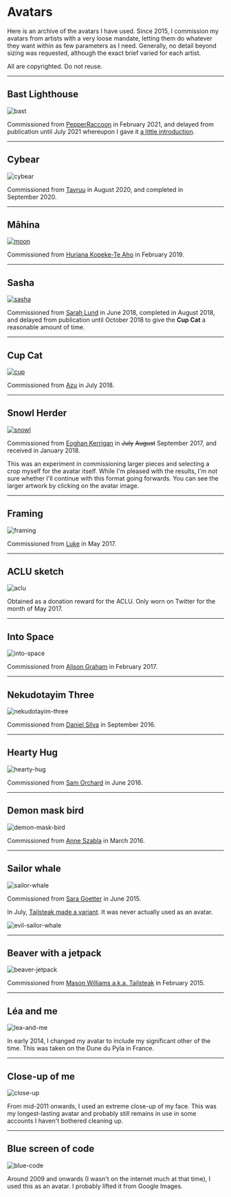 # Avatars

Here is an archive of the avatars I have used. Since 2015, I commission my
avatars from artists with a very loose mandate, letting them do whatever
they want within as few parameters as I need. Generally, no detail beyond
sizing was requested, although the exact brief varied for each artist.

All are copyrighted. Do not reuse.

---

## Bast Lighthouse

![bast](bast-lighthouse.png)

Commissioned from [PepperRaccoon](https://pepperraccoon.com)
in <time datetime="2021-W06">February&nbsp;2021</time>, and
delayed from publication until
<time datetime="2021-W28">July&nbsp;2021</time>
whereupon I gave it [a little introduction](https://twitter.com/passcod/status/1413892122848026626).

---

## Cybear

![cybear](cybear.jpg)

Commissioned from [Tayruu](https://twitter.com/Tayruu)
in <time datetime="2020-W33">August&nbsp;2020</time>, and
completed in <time datetime="2020-W37">September&nbsp;2020</time>.

---

## Māhina

[![moon](moon.jpg)](huriana/moon.jpg)

Commissioned from [Huriana Kopeke-Te Aho](https://twitter.com/maorimarxist)
in <time datetime="2019-W06">February&nbsp;2019</time>.

---

## Sasha

[![sasha](sasha.jpg)](sarah/sasha.jpg)

Commissioned from [Sarah Lund](https://twitter.com/PlaidCushion)
in <time datetime="2018-W25">June&nbsp;2018</time>, completed in
<time datetime="2018-W33">August&nbsp;2018</time>, and delayed from
publication until <time datetime="2018-W41">October&nbsp;2018</time>
to give the <b>Cup Cat</b> a reasonable amount of time.

---

## Cup Cat

[![cup](cup-cat.jpg)](azu/cup-cat.jpg)

Commissioned from [Azu](https://twitter.com/azuria_sky)
in <time datetime="2018-W28">July&nbsp;2018</time>.

---

## Snowl Herder

[![snowl](snowl-herder.jpg)](eoghan/snowscene.jpg)

Commissioned from [Eoghan Kerrigan](https://twitter.com/eoghankerrigan)
in <time datetime="2017-W37"><del>July</del> <del>August</del> September&nbsp;2017</time>,
and received in <time datetime="2018-W03">January&nbsp;2018</time>.

This was an experiment in commissioning larger pieces and selecting a crop
myself for the avatar itself. While I'm pleased with the results, I'm not
sure whether I'll continue with this format going forwards. You can see the
larger artwork by clicking on the avatar image.

---

## Framing

![framing](framing.png)

Commissioned from [Luke](https://twitter.com/LukrShiba)
in <time datetime="2017-W22">May&nbsp;2017</time>.

---

## ACLU sketch

![aclu](aclu.png)

Obtained as a donation reward for the ACLU. Only worn on Twitter for the month
of <time datetime="2017-W21">May&nbsp;2017</time>.

---

## Into Space

![into-space](into-space.png)

Commissioned from [Alison Graham](https://poweredbycokezero.com/)
in <time datetime="2017-W09">February&nbsp;2017</time>.

---

## Nekudotayim Three

![nekudotayim-three](nekudotayim-three.png)

Commissioned from [Daniel Silva](http://boymilk.myportfolio.com)
in <time datetime="2016-W38">September&nbsp;2016</time>.

---

## Hearty Hug

![hearty-hug](hearty-hug.png)

Commissioned from [Sam Orchard](http://www.thesamorchard.com)
in <time datetime="2016-W22">June&nbsp;2016</time>.

---

## Demon mask bird

![demon-mask-bird](demon-mask-bird.jpg)

Commissioned from [Anne Szabla](http://www.aszabla.com)
in <time datetime="2016-W11">March&nbsp;2016</time>.

---

## Sailor whale

![sailor-whale](sailor-whale.png)

Commissioned from [Sara Goetter](http://sgoetter.com)
in <time datetime="2015-W23">June&nbsp;2015</time>.

In <time datetime="2015-07-05T04:46:00+12:00">July</time>,
[Tailsteak made a variant](https://twitter.com/tailsteak/status/617706008937373697).
It was never actually used as an avatar.

![evil-sailor-whale](evil-sailor-whale.png)

---

## Beaver with a jetpack

![beaver-jetpack](beaver-jetpack.png)

Commissioned from [Mason Williams a.k.a. Tailsteak](https://tailsteak.com)
in <time datetime="2015-W07">February&nbsp;2015</time>.

---

## Léa and me

![lea-and-me](lea-and-me.png)

In <time datetime="2014-W07">early&nbsp;2014</time>, I changed my avatar to include my
significant other of the time. This was taken on the Dune du Pyla in France.

---

## Close-up of me

![close-up](close-up.png)

From <time datetime="2011-W30">mid-2011</time> onwards, I used an extreme close-up of
my face. This was my longest-lasting avatar and probably still remains in use in some
accounts I haven't bothered cleaning up.

---

## Blue screen of code

![blue-code](blue-code.jpg)

Around <time datetime="2009-W15">2009</time> and onwards (I wasn't on the internet much
at that time), I used this as an avatar. I probably lifted it from Google Images.

